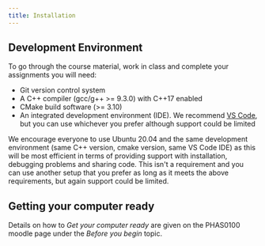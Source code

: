 ```yaml
---
title: Installation
---
```


## Development Environment
 
To go through the course material, work in class and complete your assignments you will need:
* Git version control system 
* A C++ compiler (gcc/g++ >= 9.3.0) with C++17 enabled
* CMake build software (>= 3.10)
* An integrated development environment (IDE). We recommend [VS Code](https://code.visualstudio.com), but you can use whichever you prefer although support could be limited

We encourage everyone to use Ubuntu 20.04 and the same development environment (same C++ version, cmake version, same VS Code IDE) as this will be most efficient in terms of providing support with installation, debugging problems and sharing code. This isn't a requirement and you can use another setup that you prefer as long as it meets the above requirements, but again support could be limited.

## Getting your computer ready

Details on how to _Get your computer ready_ are given on the PHAS0100 moodle page under the _Before you begin_ topic.
